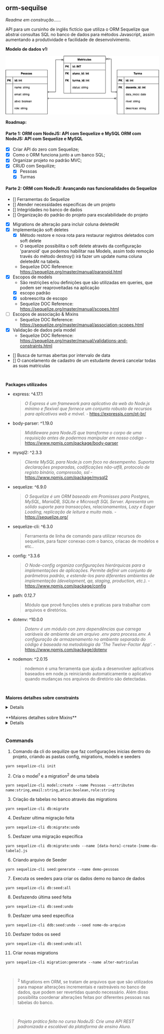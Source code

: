 ## orm-sequilse

*Readme em construção......*

API para um cursinho de inglês fictício que utiliza o ORM Sequelize que abstrai
consultas SQL no banco de dados para métodos Javascript, assim aumentando a produtividade
e facilidade de desenvolvimento.

**Modelo de dados v1:**

![Modelo dados projecto orm-sequeliza](https://github.com/henriquesbezerra/codex/blob/master/Alura/orm-sequelize/assets/DERv1.png?raw=true)

**Roadmap:**

#### Parte 1: ORM com NodeJS: API com Sequelize e MySQL ORM com NodeJS: API com Sequelize e MySQL
- [x] Criar API do zero com Sequelize;
- [x] Como o ORM funciona junto a um banco SQL;
- [x] Organizar projeto no padrão MVC;
- [x] CRUD com Sequilize;
  - [x] Pessoas
  - [x] Turmas

#### Parte 2: ORM com NodeJS: Avançando nas funcionalidades do Sequelize
- [] Ferramentas do Sequelize
- [] Atender necessidades específicas de um projeto
- [] Integridades no banco de dados
- [] Organização do padrão do projeto para escalabilidade do projeto
- [x] Migrations de alteração para incluir coluna deletedAt
- [x] Implementação soft deletes
  - [x] Método restore e nova rota para restaurar registros deletados com soft delete
  - O sequelize possibilita o soft delete através da configuração 'paranoid' que podemos habilitar
    nas Models, assim todo remoção través do método destroy() irá fazer um update numa coluna deletedAt na tabela.
  - Sequelize DOC Reference: https://sequelize.org/master/manual/paranoid.html
- [x] Escopos de models
  - São restrições e/ou definições que são utilizadas em queries, que podem ser reaproveitadas na aplicação
  - [x] escopo padrão
  - [x] sobreescrita de escopo
  - Sequelize DOC Reference: https://sequelize.org/master/manual/scopes.html
- [ ] Escopos de associação & Mixins
  - Sequelize DOC Reference: https://sequelize.org/master/manual/association-scopes.html
- [x] Validação de dados pela model
  - Sequelize DOC Reference: https://sequelize.org/master/manual/validations-and-constraints.html
- [] Busca de turmas abertas por intervalo de data
- [] O cancelamento de cadastro de um estudante deverá cancelar todas as suas matriculas

<br/>



**Packages utilizados**

- express: ^4.17.1
  > *O Express é um framework para aplicativo da web do Node.js mínimo e flexível que fornece um conjunto robusto de recursos para aplicativos web e móvel.* - https://expressjs.com/pt-br/
- body-parser: ^1.19.0
  > *Middleware para NodeJS que transforma o corpo de uma requisição antes de podermos manipular em nosso código* - https://www.npmjs.com/package/body-parser
- mysql2: ^2.3.3
  > *Cliente MySQL para Node.js com foco no desempenho. Suporta declarações preparadas, codificações não-utf8, protocolo de registo binário, compressão, ssl* - https://www.npmjs.com/package/mysql2
- sequelize: ^6.9.0
  > *O Sequelize é um ORM baseado em Promisses para Postgres, MySQL, MariaDB, SQLite e Microsoft SQL Server. Apresenta um sólido suporte para transacções, relacionamentos, Lazy e Eager Loading, replicação de leitura e muito mais.* - https://sequelize.org/
- sequelize-cli: ^6.3.0
  > Ferramenta de linha de comando para utilizar recursos do sequelize, para fazer conexao com o banco, criacao de modelos e etc..
- config: ^3.3.6
  > *O Node-config organiza configurações hierárquicas para a implementações de aplicações. Permite definir um conjunto de parâmetros padrão, e estende-los para diferentes ambientes de implementação (development, qa, staging, production, etc.).* - https://www.npmjs.com/package/config
- path: 0.12.7
  > Módulo que provê funções uteis e praticas para trabalhar com arquivos e diretórios.
- dotenv: ^10.0.0
  > *Dotenv é um módulo con zero dependências que carrega variáveis de ambiente de um arquivo .env para process.env. A configuração de armazenamento no ambiente separada do código é baseada na metodologia da 'The Twelve-Factor App'.* - https://www.npmjs.com/package/dotenv
- nodemon: ^2.0.15
  > nodemon é uma ferramenta que ajuda a desenvolver aplicativos baseados em node.js reiniciando automaticamente o aplicativo quando mudanças nos arquivos do diretório são detectadas.

<br />

**Maiores detalhes sobre constraints**
<details>
  <p>
    Constraints são regras restringem os dados nas tabelas; elas limitam os tipos de dados que podem ser inseridos em uma tabela/coluna e garante a integridade e confiabilidade dos dados que estão no banco de dados. Eles podem ser aplicados tanto em colunas individuais como de forma geral para toda a tabela.
  </p>

  <p>
    Se difere das validações em javascript, por que na verificação de constraints é executada uma query, e quem devolve o erro para o JavaScript é o SQL.
  </p>

  <p>
    São constraints em SQL:
  </p>

  - NOT NULL - garante que não exista nenhum valor NULL na coluna;
  - UNIQUE - Garante que não existam valores iguais em uma coluna;
  - PRIMARY KEY - Identifica cada linha em uma tabela através de um valor único (junção de NOT NULL e UNIQUE);
  - FOREIGN KEY - Identifica um valor único em outra tabela como chave;
  - CHECK - Garante que todos os valores em uma coluna satisfazem uma condição específica;
  - DEFAULT - Determina um valor padrão caso nenhum valor seja informado;
  - INDEX - Para criar índices e facilitar o acesso a determinados conjuntos de dados.

</details>

<br/>
**Maiores detalhes sobre Mixins**
<details>
  <p>
    Mixins são classes que contêm métodos que podem ser utilizados por outras classes, sem a necessidade de herança direta.
  </p>

  <p>
    No Sequelize, temos uma diferença entre escopos de modelo, que são aplicados em chamadas estáticas ao modelo, e escopos de associação, que são uma regra, ou um conjunto de atributos que são automaticamente aplicados em instâncias do modelo, como em Pessoas.associate = function(models) {...}.
  </p>

  <p>
    Escopos de associação se comportam da mesma forma que os escopos de modelo, no sentido que ambos aplicam palavras-chave como WHERE em chamadas ao banco; mas os mixins são métodos que existem somente nas instâncias dos modelos: Pessoas.getMatriculasConfirmadas, Niveis.getNiveisPorTurma, etc.
  </p>

  <p>
    A lista de métodos criados automaticamente com as instâncias de modelo são:
  </p>

  - addModel()
  - addModels()
  - countModels()
  - createModel()
  - getModels()
  - hasModel()
  - hasModels()
  - removeModel()
  - removeModels()
  - setModels()

  <p>
    Lembrando que “Model” e “Models”, aqui, refere-se ao nome do modelo! Lembre-se também que o Sequelize cria os nomes automaticamente mas não entende muito bem o singular e plural em português, mas você pode definir nomes personalizados para seus mixins, utilizando a propriedade ```as```.
  </p>
</details>


<br/>

### Commands

1. Comando da cli do sequilize que faz configurações inicias dentro do projeto, criando as pastas config, migrations, models e seeders
```
yarn sequelize-cli init
```

2. Cria o model<sup>1</sup> e a migration<sup>2</sup> de uma tabela
```
yarn sequelize-cli model:create --name Pessoas --attributes name:string,email:string,ativo:boolean,role:string
```

3. Criação da tabelas no banco através das migrations
```
yarn sequelize-cli db:migrate
```

4. Desfazer ultima migração feita
```
yarn sequelize-cli db:migrate:undo
```

5. Desfazer uma migração específica
```
yarn sequelize-cli db:migrate:undo --name [data-hora]-create-[nome-da-tabela].js
```

6. Criando arquivo de Seeder
```
yarn sequelize-cli seed:generate --name demo-pessoas
```

7. Executa os seeders para criar os dados demo no banco de dados
```
yarn sequelize-cli db:seed:all
```

8. Desfazendo última seed feita
```
yarn sequelize-cli db:seed:undo
```

9. Desfazer uma seed específica
```
yarn sequelize-cli ddb:seed:undo --seed nome-do-arquivo
```

10. Desfazer todos os seed
```
yarn sequelize-cli db:seed:undo:all
```

11. Criar novas migrations
```
yarn sequelize-cli migration:generate --name alter-matriculas
```

<br/>

> <sup>2</sup> Migrations em ORM, se tratam de arquivos que que são utilizados para mapear alterações incrementais e rastreáveis no banco de dados, que podem ser revertidas quando necessário. Além disso possibilita coordenar alterações feitas por diferentes pessoas nas tabelas do banco.


<br/>

> *Projeto prático feito no curso NodeJS: Crie uma API REST padronizada e escalável da plataforma de ensino Alura.*
